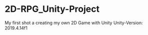 # 2D-RPG_Unity-Project
My first shot a creating my own 2D Game with Unity
Unity-Version: 2019.4.14f1